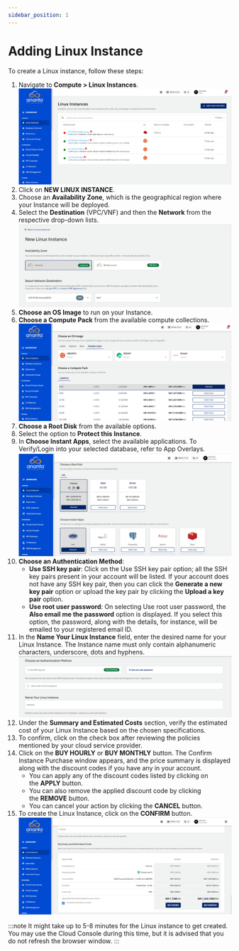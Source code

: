```yaml
---
sidebar_position: 1
---
```

# Adding Linux Instance

To create a Linux instance, follow these steps:
1. Navigate to **Compute > Linux Instances**.
    ![Create Linux Instance](img/CreatingLinuxInstances1.png)
2. Click on **NEW LINUX INSTANCE**.
3. Choose an **Availability Zone**, which is the geographical region where your Instance will be deployed. 
4. Select the **Destination** (VPC/VNF) and then the **Network** from the respective drop-down lists.   ![Availability Zone](img/AvailablitiyZone.png)
5. **Choose an OS Image** to run on your Instance.
6. **Choose a Compute Pack** from the available compute collections.  
	 ![Compute Pack](img/ComputePack.png)
7. **Choose a Root Disk** from the available options.
8. Select the option to **Protect this Instance**.
9. In **Choose Instant Apps**, select the available applications. To Verify/Login into your selected database, refer to App Overlays. 
    ![Root Disk](img/RootDisk.png)
10. **Choose an Authentication Method**:
    - **Use SSH key pair**: Click on the Use SSH key pair option; all the SSH key pairs present in your account will be listed. If your account does not have any SSH key pair, then you can click the **Generate a new key pair** option or upload the key pair by clicking the **Upload a key pair** option. 
    - **Use root user password**: On selecting Use root user password, the **Also email me the password** option is displayed. If you select this option, the password, along with the details, for instance, will be emailed to your registered email ID.
11. In the **Name Your Linux Instance** field, enter the desired name for your Linux Instance. The Instance name must only contain alphanumeric characters, underscore, dots and hyphens. 
    ![Authentication Method](img/LinuxInstance.png)
12. Under the **Summary and Estimated Costs** section, verify the estimated cost of your Linux Instance based on the chosen specifications.
13. To confirm, click on the check box after reviewing the policies mentioned by your cloud service provider.
14. Click on the **BUY HOURLY** or **BUY MONTHLY** button. The Confirm Instance Purchase window appears, and the price summary is displayed along with the discount codes if you have any in your account. 
    - You can apply any of the discount codes listed by clicking on the **APPLY** button. 
    - You can also remove the applied discount code by clicking the **REMOVE** button. 
    - You can cancel your action by clicking the **CANCEL** button.
15. To create the Linux Instance, click on the **CONFIRM** button.
    ![Cost](img/Cost.png)

:::note
It might take up to 5-8 minutes for the Linux instance to get created. You may use the Cloud Console during this time, but it is advised that you do not refresh the browser window.
:::
